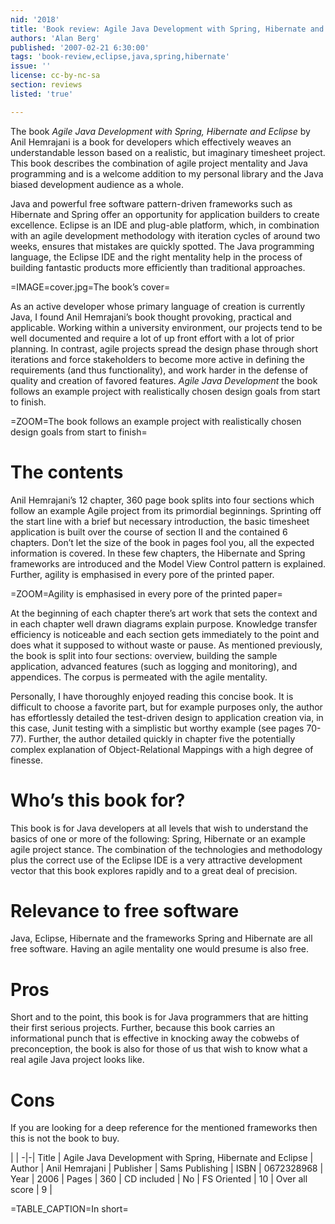 ```yaml
---
nid: '2018'
title: 'Book review: Agile Java Development with Spring, Hibernate and Eclipse by <i>Anil Hemrajani</i>'
authors: 'Alan Berg'
published: '2007-02-21 6:30:00'
tags: 'book-review,eclipse,java,spring,hibernate'
issue: ''
license: cc-by-nc-sa
section: reviews
listed: 'true'

---
```

The book _Agile Java Development with Spring, Hibernate and Eclipse_ by Anil Hemrajani is a book for developers which effectively weaves an understandable lesson based on a realistic, but imaginary timesheet project. This book describes the combination of agile project mentality and Java programming and is a welcome addition to my personal library and the Java biased development audience as a whole.

Java and powerful free software pattern-driven frameworks such as Hibernate and Spring offer an opportunity for application builders to create excellence. Eclipse is an IDE and plug-able platform, which, in combination with an agile development methodology with iteration cycles of around two weeks, ensures that mistakes are quickly spotted. The Java programming language, the Eclipse IDE and the right mentality help in the process of building fantastic products more efficiently than traditional approaches.


=IMAGE=cover.jpg=The book’s cover=

As an active developer whose primary language of creation is currently Java, I found Anil Hemrajani’s book thought provoking, practical and applicable. Working within a university environment, our projects tend to be well documented and require a lot of up front effort with a lot of prior planning. In contrast, agile projects spread the design phase through short iterations and force stakeholders to become more active in defining the requirements (and thus functionality), and work harder in the defense of quality and creation of favored features. _Agile Java Development_ the book follows an example project with realistically chosen design goals from start to finish.


=ZOOM=The book follows an example project with realistically chosen design goals from start to finish=


# The contents

Anil Hemrajani’s 12 chapter, 360 page book splits into four sections which follow an example Agile project from its primordial beginnings. Sprinting off the start line with a brief but necessary introduction, the basic timesheet application is built over the course of section II and the contained 6 chapters. Don’t let the size of the book in pages fool you, all the expected information is covered. In these few chapters, the Hibernate and Spring frameworks are introduced and the Model View Control pattern is explained. Further, agility is emphasised in every pore of the printed paper.


=ZOOM=Agility is emphasised in every pore of the printed paper=

At the beginning of each chapter there’s art work that sets the context and in each chapter well drawn diagrams explain purpose. Knowledge transfer efficiency is noticeable and each section gets immediately to the point and does what it supposed to without waste or pause. As mentioned previously, the book is split into four sections: overview, building the sample application, advanced features (such as logging and monitoring), and appendices. The corpus is permeated with the agile mentality.

Personally, I have thoroughly enjoyed reading this concise book. It is difficult to choose a favorite part, but for example purposes only, the author has effortlessly detailed the test-driven design to application creation via, in this case, Junit testing with a simplistic but worthy example (see pages 70-77). Further, the author detailed quickly in chapter five the potentially complex explanation of Object-Relational Mappings with a high degree of finesse.


# Who’s this book for?

This book is for Java developers at all levels that wish to understand the basics of one or more of the following: Spring, Hibernate or an example agile project stance. The combination of the technologies and methodology plus the correct use of the Eclipse IDE is a very attractive development vector that this book explores rapidly and to a great deal of precision.


# Relevance to free software

Java, Eclipse, Hibernate and the frameworks Spring and Hibernate are all free software. Having an agile mentality one would presume is also free.


# Pros

Short and to the point, this book is for Java programmers that are hitting their first serious projects. Further, because this book carries an informational punch that is effective in knocking away the cobwebs of preconception, the book is also for those of us that wish to know what a real agile Java project looks like.


# Cons

If you are looking for a deep reference for the mentioned frameworks then this is not the book to buy.


 | |
-|-|
Title | Agile Java Development with Spring, Hibernate and Eclipse | 
Author | Anil Hemrajani | 
Publisher | Sams Publishing | 
ISBN | 0672328968 | 
Year | 2006 | 
Pages | 360 | 
CD included | No | 
FS Oriented | 10 | 
Over all score | 9 | 

=TABLE_CAPTION=In short=

